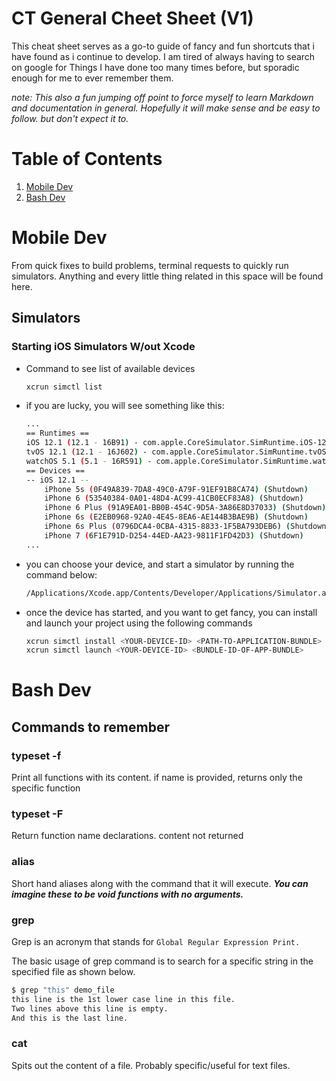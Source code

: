 # CT General Cheet Sheet (V1)

This cheat sheet serves as a go-to guide of fancy and fun shortcuts that i have found as i continue to develop. 
I am tired of always having to search on google for Things I have done too many times before, but sporadic enough
for me to ever remember them.

*note: This also a fun jumping off point to force myself to learn Markdown and documentation in general. Hopefully it will make sense and be easy to follow. but don't expect it to.*

# Table of Contents
1. [Mobile Dev](#Mobile-Dev)
2. [Bash Dev](#Bash-Dev)

# Mobile Dev
From quick fixes to build problems, terminal requests to quickly run simulators. Anything and every little thing related in this space will be found here.

## Simulators

### Starting iOS Simulators W/out Xcode

- Command to see list of available devices
    ```sh
    xcrun simctl list
    ```
- if you are lucky, you will see something like this:
    ```sh
    ...
    == Runtimes ==
    iOS 12.1 (12.1 - 16B91) - com.apple.CoreSimulator.SimRuntime.iOS-12-1 
    tvOS 12.1 (12.1 - 16J602) - com.apple.CoreSimulator.SimRuntime.tvOS-12-1 
    watchOS 5.1 (5.1 - 16R591) - com.apple.CoreSimulator.SimRuntime.watchOS-5-1 
    == Devices ==
    -- iOS 12.1 --
        iPhone 5s (0F49A839-7DA8-49C0-A79F-91EF91B8CA74) (Shutdown) 
        iPhone 6 (53540384-0A01-48D4-AC99-41CB0ECF83A8) (Shutdown) 
        iPhone 6 Plus (91A9EA01-BB0B-454C-9D5A-3A86E8D37033) (Shutdown) 
        iPhone 6s (E2EB0968-92A0-4E45-8EA6-AE144B3BAE9B) (Shutdown) 
        iPhone 6s Plus (0796DCA4-0CBA-4315-8833-1F5BA793DEB6) (Shutdown) 
        iPhone 7 (6F1E791D-D254-44ED-AA23-9811F1FD42D3) (Shutdown)
    ...
    ```
- you can choose your device, and start a simulator by running the command below:
    ```sh
    /Applications/Xcode.app/Contents/Developer/Applications/Simulator.app/Contents/MacOS/Simulator -CurrentDeviceUDID <YOUR-DEVICE-ID>
    ```
- once the device has started, and you want to get fancy, you can install and launch your project using the following commands
    ```sh
    xcrun simctl install <YOUR-DEVICE-ID> <PATH-TO-APPLICATION-BUNDLE>
    xcrun simctl launch <YOUR-DEVICE-ID> <BUNDLE-ID-OF-APP-BUNDLE>
    ```

# Bash Dev

## Commands to remember

### typeset -f <name>

Print all functions with its content. if name is provided, returns only the specific function

### typeset -F <name>

Return function name declarations. content not returned

### alias

Short hand aliases along with the command that it will execute. __*You can imagine these to be void functions with no arguments.*__

### grep

Grep is an acronym that stands for `Global Regular Expression Print.`

The basic usage of grep command is to search for a specific string in the specified file as shown below.

```bash
$ grep "this" demo_file
this line is the 1st lower case line in this file.
Two lines above this line is empty.
And this is the last line.
```

### cat

Spits out the content of a file. Probably specific/useful for text files.

